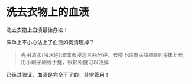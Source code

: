 # 洗去衣物上的血渍


洗去衣物上血渍最佳办法！

<!--more-->

床单上不小心沾上了血渍如何清理掉？

> 先用清水(冷水)打湿或者浸泡三两分钟，去楼下超市买块`硫磺皂`涂抹上去，用小刷子刷或手搓，很轻松就可以洗掉

已经过验证，血渍是完全干了的。非常管用！


